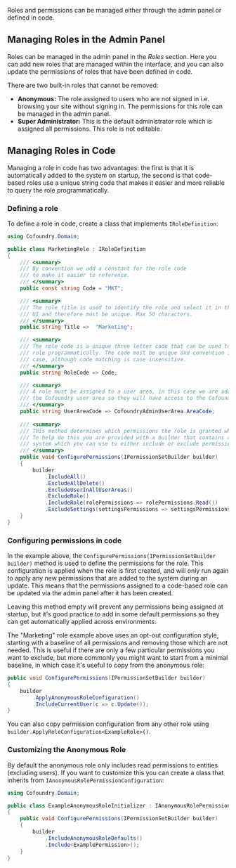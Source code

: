 
Roles and permissions can be managed either through the admin panel or defined in code.

## Managing Roles in the Admin Panel

Roles can be managed in the admin panel in the *Roles* section. Here you can add new roles that are managed within the interface, and you can also update the permissions of roles that have been defined in code. 

There are two built-in roles that cannot be removed:

- **Anonymous:** The role assigned to users who are not signed in i.e. browsing your site without signing in. The permissions for this role can be managed in the admin panel.
- **Super Administrator:** This is the default administrator role which is assigned all permissions. This role is not editable.

## Managing Roles in Code

Managing a role in code has two advantages: the first is that it is automatically added to the system on startup, the second is that code-based roles use a unique string code that makes it easier and more reliable to query the role programmatically.

### Defining a role

To define a role in code, create a class that implements `IRoleDefinition`:

```csharp
using Cofoundry.Domain;

public class MarketingRole : IRoleDefinition
{
    /// <summary>
    /// By convention we add a constant for the role code
    /// to make it easier to reference.
    /// </summary>
    public const string Code = "MKT";

    /// <summary>
    /// The role title is used to identify the role and select it in the admin 
    /// UI and therefore must be unique. Max 50 characters.
    /// </summary>
    public string Title =>  "Marketing";

    /// <summary>
    /// The role code is a unique three letter code that can be used to reference the
    /// role programmatically. The code must be unique and convention is to use upper 
    /// case, although code matching is case insensitive.
    /// </summary>
    public string RoleCode => Code;

    /// <summary>
    /// A role must be assigned to a user area, in this case we are adding it to
    /// the Cofoundry user area so they will have access to the Cofoundry admin panel.
    /// </summary>
    public string UserAreaCode => CofoundryAdminUserArea.AreaCode;
    
    /// <summary>
    /// This method determines which permissions the role is granted when it is first created. 
    /// To help do this you are provided with a builder that contains all permissions in the 
    /// system which you can use to either include or exclude permissions based on rules.
    /// </summary>
    public void ConfigurePermissions(IPermissionSetBuilder builder)
    {
        builder
            .IncludeAll()
            .ExcludeAllDelete()
            .ExcludeUserInAllUserAreas()
            .ExcludeRole()
            .IncludeRole(rolePermissions => rolePermissions.Read())
            .ExcludeSettings(settingsPermissions => settingsPermissions.UpdateGeneral());
    }
}

```

### Configuring permissions in code

In the example above, the `ConfigurePermissions(IPermissionSetBuilder builder)` method is used to define the permissions for the role. This configuration is applied when the role is first created, and will only run again to apply any new permissions that are added to the system during an update. This means that the permissions assigned to a code-based role can be updated via the admin panel after it has been created.

Leaving this method empty will prevent any permissions being assigned at startup, but it's good practice to add in some default permissions so they can get automatically applied across environments.

The "Marketing" role example above uses an opt-out configuration style, starting with a baseline of all permissions and removing those which are not needed. This is useful if there are only a few particular permissions you want to exclude, but more commonly you might want to start from a minimal baseline, in which case it's useful to copy from the anonymous role:

```csharp
public void ConfigurePermissions(IPermissionSetBuilder builder)
{
    builder
        .ApplyAnonymousRoleConfiguration()
        .IncludeCurrentUser(c => c.Update());
}
```

You can also copy permission configuration from any other role using `builder.ApplyRoleConfiguration<ExampleRole>()`.

### Customizing the Anonymous Role

By default the anonymous role only includes read permissions to entities (excluding users). If you want to customize this you can create a class that inherits from `IAnonymousRolePermissionConfiguration`:

```csharp
using Cofoundry.Domain;

public class ExampleAnonymousRoleInitializer : IAnonymousRolePermissionConfiguration
{
    public void ConfigurePermissions(IPermissionSetBuilder builder)
    {
        builder
            .IncludeAnonymousRoleDefaults()
            .Include<ExamplePermission>();
    }
}
```



